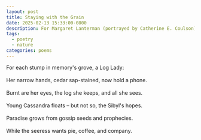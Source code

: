 ```yaml
---
layout: post
title: Staying with the Grain
date: 2025-02-13 15:33:00-0800
description: For Margaret Lanterman (portrayed by Catherine E. Coulson), an American sibyl.
tags:
  - poetry
  - nature
categories: poems
---
```

For each stump in memory's grove, a Log Lady:<br><br>
Her narrow hands, cedar sap-stained, now hold a phone.<br><br>
Burnt are her eyes, the log she keeps, and all she sees.<br><br>
Young Cassandra floats – but not so, the Sibyl's hopes.<br><br>
Paradise grows from gossip seeds and prophecies.<br><br>
While the seeress wants pie, coffee, and company.